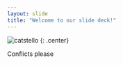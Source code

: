 ```yaml
---
layout: slide
title: "Welcome to our slide deck!"
---
```


![catstello](https://octodex.github.com/images/catstello.png)
{: .center}

Conflicts please
